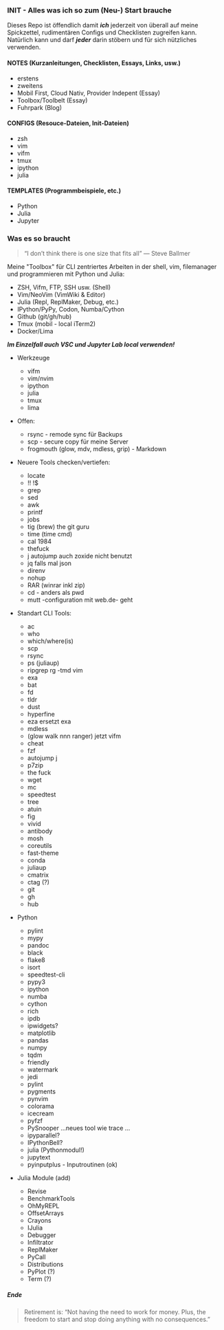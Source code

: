 ### INIT - Alles was ich so zum (Neu-) Start brauche
Dieses Repo ist öffendlich damit ***ich*** jederzeit von überall auf meine Spickzettel, rudimentären Configs und Checklisten zugreifen kann. Natürlich kann und darf ***jeder*** darin stöbern und für sich nützliches verwenden.

#### NOTES (Kurzanleitungen, Checklisten, Essays, Links, usw.)
- erstens
- zweitens
- Mobil First, Cloud Nativ, Provider Indepent (Essay)
- Toolbox/Toolbelt (Essay)
- Fuhrpark (Blog)


#### CONFIGS (Resouce-Dateien, Init-Dateien)
- zsh
- vim
- vifm
- tmux
- ipython
- julia

#### TEMPLATES (Programmbeispiele, etc.)
- Python
- Julia
- Jupyter

### Was es so braucht

> “I don’t think there is one size that fits all” — Steve Ballmer

Meine "Toolbox" für CLI zentriertes Arbeiten in der shell, vim, filemanager und programmieren mit Python und Julia:

* ZSH, Vifm, FTP, SSH usw. (Shell) 
* Vim/NeoVim (VimWiki & Editor)
* Julia (Repl, ReplMaker, Debug, etc.) 
* IPython/PyPy, Codon, Numba/Cython
* Github (git/gh/hub)
* Tmux (mobil - local iTerm2)
* Docker/Lima 

***Im Einzelfall auch VSC und Jupyter Lab local verwenden!***

* Werkzeuge
  - vifm
  - vim/nvim
  - ipython
  - julia
  - tmux
  - lima

* Offen:
  - rsync - remode sync für Backups
  - scp - secure copy für meine Server
  - frogmouth (glow, mdv, mdless, grip) - Markdown
 
* Neuere Tools checken/vertiefen:
  - locate
  - !! !$
  - grep 
  - sed 
  - awk
  - printf
  - jobs
  - tig (brew) the git guru
  - time (time cmd)
  - cal 1984
  - thefuck
  - j autojump auch zoxide nicht benutzt
  - jq falls mal json
  - direnv
  - nohup
  - RAR (winrar inkl zip)
  - cd - anders als pwd
  - mutt -configuration mit web.de- geht
    
* Standart CLI Tools:
  - ac
  - who
  - which/where(is)
  - scp
  - rsync
  - ps (juliaup)
  - ripgrep rg -tmd vim
  - exa
  - bat
  - fd
  - tldr
  - dust
  - hyperfine
  - eza ersetzt exa
  - mdless
  - (glow walk nnn ranger) jetzt vifm 
  - cheat
  - fzf
  - autojump j
  - p7zip
  - the fuck
  - wget
  - mc
  - speedtest
  - tree
  - atuin
  - fig
  - vivid
  - antibody
  - mosh
  - coreutils
  - fast-theme
  - conda
  - juliaup
  - cmatrix
  - ctag (?)
  - git 
  - gh 
  - hub

* Python
  - pylint
  - mypy
  - pandoc
  - black
  - flake8
  - isort
  - speedtest-cli
  - pypy3
  - ipython
  - numba
  - cython
  - rich
  - ipdb
  - ipwidgets?
  - matplotlib
  - pandas
  - numpy
  - tqdm
  - friendly
  - watermark
  - jedi
  - pylint
  - pygments
  - pynvim
  - colorama
  - icecream
  - pyfzf
  - PySnooper ...neues tool wie trace ...
  - ipyparallel?
  - IPythonBell?
  - julia (Pythonmodul!)
  - jupytext
  - pyinputplus - Inputroutinen (ok)


* Julia Module (add)

  - Revise 
  - BenchmarkTools 
  - OhMyREPL 
  - OffsetArrays 
  - Crayons 
  - IJulia 
  - Debugger
  - Infiltrator 
  - ReplMaker 
  - PyCall
  - Distributions
  - PyPlot (?)
  - Term (?)


##### Ende #####

> Retirement is: “Not having the need to work for money. Plus, the freedom to start and stop doing anything with no consequences.”

